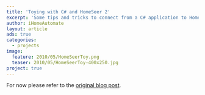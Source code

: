 ```yaml
---
title: 'Toying with C# and HomeSeer 2'
excerpt: 'Some tips and tricks to connect from a C# application to HomeSeer'
author: iHomeAutomate
layout: article
ads: true
categories:
  - projects
image:
  feature: 2010/05/HomeSeerToy.png
  teaser: 2010/05/HomeSeerToy-400x250.jpg  
project: true  
---
```


For now please refer to the [original blog post][1].

 [1]: {{site.url}}/2010/04/24/homeseertoy-in-csharp/
